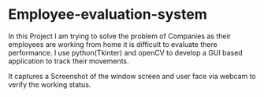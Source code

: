 # Employee-evaluation-system

In this Project I am trying to solve the problem of Companies as their employees are working from home it is difficult to evaluate there performance. I use python(Tkinter) and openCV to develop a GUI based application to track their movements.

It captures a Screenshot of the window screen and user face via webcam to verify the working status.
